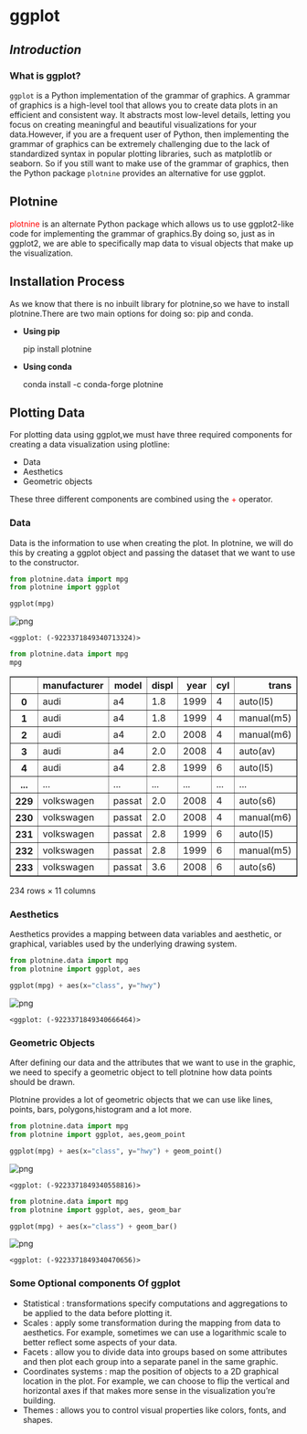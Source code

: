 # ggplot
## _Introduction_


### What is ggplot?
`ggplot` is a Python implementation of the grammar of graphics. A grammar of graphics is a high-level tool that allows you to create data plots in an efficient and consistent way. It abstracts most low-level details, letting you focus on creating meaningful and beautiful visualizations for your data.However, if you are a frequent user of Python, then implementing the grammar of graphics can be extremely challenging due to the lack of standardized syntax in popular plotting libraries, such as matplotlib or seaborn. So if you still want to make use of the grammar of graphics, then the Python package `plotnine` provides an alternative for use ggplot.

## Plotnine

<font color=red>plotnine</font> is an alternate Python package which allows us to use ggplot2-like code for implementing the grammar of graphics.By doing so, just as in ggplot2, we are able to specifically map data to visual objects that make up the visualization.

## Installation Process

As we know that there is no inbuilt library for plotnine,so we have to install plotnine.There are two main options for doing so: pip and conda.

 - **Using pip**
 
   pip install plotnine         

- **Using conda**

  conda install -c conda-forge plotnine

## Plotting Data

For plotting data using ggplot,we must have three required components for creating a data visualization using plotline:
- Data
- Aesthetics
- Geometric objects
 
These three different components are combined using the <font color=red> + </font> operator.

### Data

Data is the information to use when creating the plot. In plotnine, we will do this by creating a ggplot object and passing the dataset that we want to use to the constructor.


```python
from plotnine.data import mpg
from plotnine import ggplot

ggplot(mpg)
```


![png](output_11_0.png)





    <ggplot: (-9223371849340713324)>




```python
from plotnine.data import mpg
mpg
```




<div>
<style scoped>
    .dataframe tbody tr th:only-of-type {
        vertical-align: middle;
    }

    .dataframe tbody tr th {
        vertical-align: top;
    }

    .dataframe thead th {
        text-align: right;
    }
</style>
<table border="1" class="dataframe">
  <thead>
    <tr style="text-align: right;">
      <th></th>
      <th>manufacturer</th>
      <th>model</th>
      <th>displ</th>
      <th>year</th>
      <th>cyl</th>
      <th>trans</th>
      <th>drv</th>
      <th>cty</th>
      <th>hwy</th>
      <th>fl</th>
      <th>class</th>
    </tr>
  </thead>
  <tbody>
    <tr>
      <th>0</th>
      <td>audi</td>
      <td>a4</td>
      <td>1.8</td>
      <td>1999</td>
      <td>4</td>
      <td>auto(l5)</td>
      <td>f</td>
      <td>18</td>
      <td>29</td>
      <td>p</td>
      <td>compact</td>
    </tr>
    <tr>
      <th>1</th>
      <td>audi</td>
      <td>a4</td>
      <td>1.8</td>
      <td>1999</td>
      <td>4</td>
      <td>manual(m5)</td>
      <td>f</td>
      <td>21</td>
      <td>29</td>
      <td>p</td>
      <td>compact</td>
    </tr>
    <tr>
      <th>2</th>
      <td>audi</td>
      <td>a4</td>
      <td>2.0</td>
      <td>2008</td>
      <td>4</td>
      <td>manual(m6)</td>
      <td>f</td>
      <td>20</td>
      <td>31</td>
      <td>p</td>
      <td>compact</td>
    </tr>
    <tr>
      <th>3</th>
      <td>audi</td>
      <td>a4</td>
      <td>2.0</td>
      <td>2008</td>
      <td>4</td>
      <td>auto(av)</td>
      <td>f</td>
      <td>21</td>
      <td>30</td>
      <td>p</td>
      <td>compact</td>
    </tr>
    <tr>
      <th>4</th>
      <td>audi</td>
      <td>a4</td>
      <td>2.8</td>
      <td>1999</td>
      <td>6</td>
      <td>auto(l5)</td>
      <td>f</td>
      <td>16</td>
      <td>26</td>
      <td>p</td>
      <td>compact</td>
    </tr>
    <tr>
      <th>...</th>
      <td>...</td>
      <td>...</td>
      <td>...</td>
      <td>...</td>
      <td>...</td>
      <td>...</td>
      <td>...</td>
      <td>...</td>
      <td>...</td>
      <td>...</td>
      <td>...</td>
    </tr>
    <tr>
      <th>229</th>
      <td>volkswagen</td>
      <td>passat</td>
      <td>2.0</td>
      <td>2008</td>
      <td>4</td>
      <td>auto(s6)</td>
      <td>f</td>
      <td>19</td>
      <td>28</td>
      <td>p</td>
      <td>midsize</td>
    </tr>
    <tr>
      <th>230</th>
      <td>volkswagen</td>
      <td>passat</td>
      <td>2.0</td>
      <td>2008</td>
      <td>4</td>
      <td>manual(m6)</td>
      <td>f</td>
      <td>21</td>
      <td>29</td>
      <td>p</td>
      <td>midsize</td>
    </tr>
    <tr>
      <th>231</th>
      <td>volkswagen</td>
      <td>passat</td>
      <td>2.8</td>
      <td>1999</td>
      <td>6</td>
      <td>auto(l5)</td>
      <td>f</td>
      <td>16</td>
      <td>26</td>
      <td>p</td>
      <td>midsize</td>
    </tr>
    <tr>
      <th>232</th>
      <td>volkswagen</td>
      <td>passat</td>
      <td>2.8</td>
      <td>1999</td>
      <td>6</td>
      <td>manual(m5)</td>
      <td>f</td>
      <td>18</td>
      <td>26</td>
      <td>p</td>
      <td>midsize</td>
    </tr>
    <tr>
      <th>233</th>
      <td>volkswagen</td>
      <td>passat</td>
      <td>3.6</td>
      <td>2008</td>
      <td>6</td>
      <td>auto(s6)</td>
      <td>f</td>
      <td>17</td>
      <td>26</td>
      <td>p</td>
      <td>midsize</td>
    </tr>
  </tbody>
</table>
<p>234 rows × 11 columns</p>
</div>



### Aesthetics

Aesthetics provides a mapping between data variables and aesthetic, or graphical, variables used by the underlying drawing system.


```python
from plotnine.data import mpg
from plotnine import ggplot, aes

ggplot(mpg) + aes(x="class", y="hwy")
```


![png](output_15_0.png)





    <ggplot: (-9223371849340666464)>



### Geometric Objects

After defining our data and the attributes that we want to use in the graphic, we need to specify a geometric object to tell plotnine how data points should be drawn.

Plotnine provides a lot of geometric objects that we can use like lines, points, bars, polygons,histogram and a lot more.


```python
from plotnine.data import mpg
from plotnine import ggplot, aes,geom_point

ggplot(mpg) + aes(x="class", y="hwy") + geom_point()
```


![png](output_18_0.png)





    <ggplot: (-9223371849340558816)>




```python
from plotnine.data import mpg
from plotnine import ggplot, aes, geom_bar

ggplot(mpg) + aes(x="class") + geom_bar()
```


![png](output_19_0.png)





    <ggplot: (-9223371849340470656)>



### Some Optional components Of ggplot

<ul>
<li>Statistical : transformations specify computations and aggregations to be applied to the data before plotting it.</li>

<li>Scales : apply some transformation during the mapping from data to aesthetics. For example, sometimes we can use a logarithmic scale to better reflect some aspects of your data.</li>

<li>Facets : allow you to divide data into groups based on some attributes and then plot each group into a separate panel in the same graphic.</li>

<li>Coordinates systems : map the position of objects to a 2D graphical location in the plot. For example, we can choose to flip the vertical and horizontal axes if that makes more sense in the visualization you’re building.</li>

<li>Themes : allows you to control visual properties like colors, fonts, and shapes.</li>
</ul>
